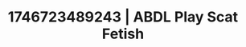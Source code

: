 ---
categories:
- Mutual desire
- Erotic AI content
- AI-generated
- Cosplay
- E-girl erotica
- ASMR
- POV erotica
- AI girlfriend fantasy
image: /assets/images/1746723489243.jpg
layout: post
seo:
  description: Featured content with high-quality ABDL Play, Scat Fetish. HD images
    available.
  keywords: ABDL Play, Scat Fetish
  og_image: /assets/images/1746723489243.jpg
  schema_type: VisualArtwork
tags:
- ABDL Play
- Scat Fetish
- '#1746723489243'
title: 1746723489243 | ABDL Play Scat Fetish
---